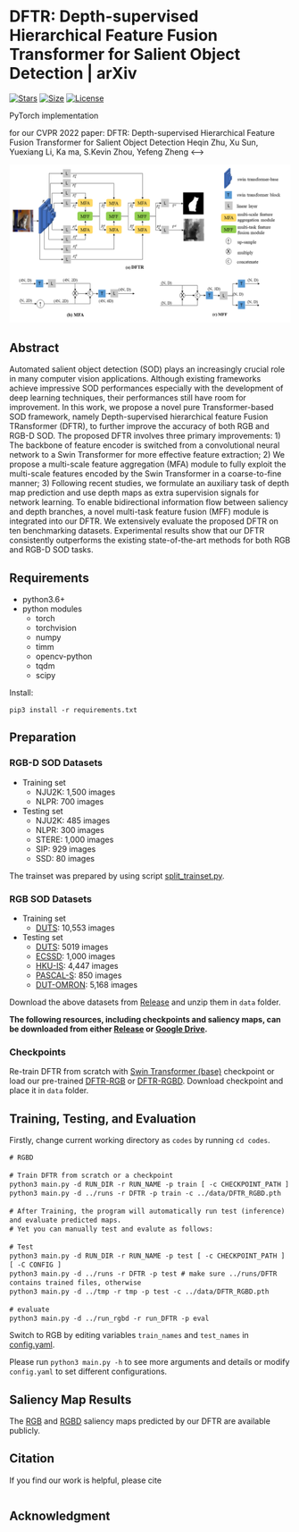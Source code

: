 # DFTR: Depth-supervised Hierarchical Feature Fusion Transformer for Salient Object Detection | arXiv

[![Stars](https://img.shields.io/github/stars/heqin-zhu/DFTR.svg?label=Stars&style=social)](https://github.com/heqin-zhu/DFTR/stargazers)
[![Size](https://img.shields.io/github/repo-size/heqin-zhu/DFTR)](.)
[![License](https://img.shields.io/badge/LICENSE-MIT-blue.svg)](LICENSE)

<!-- [![](https://img.shields.io/endpoint.svg?url=https://paperswithcode.com/badge/TODO)](https://paperswithcode.com/sota/TODO) -->
<!--  [![License](https://i.creativecommons.org/l/by-nc-sa/4.0/88x31.png)](http://creativecommons.org/licenses/by-nc-sa/4.0/)  copy LICENCE -->
<!-- [![test](https://github.com/mbinary/PL0-parser/workflows/test/badge.svg)]()  -->

PyTorch implementation
<!-->
for our CVPR 2022 paper:
DFTR: Depth-supervised Hierarchical Feature Fusion Transformer for Salient Object Detection
Heqin Zhu, Xu Sun, Yuexiang Li, Ka ma, S.Kevin Zhou, Yefeng Zheng
<-->

![](figures/network.png)

## Abstract
Automated salient object detection (SOD) plays an increasingly crucial role in many computer vision applications. Although existing frameworks achieve impressive SOD performances especially with the development of deep learning techniques, their performances still have room for improvement. In this work, we propose a novel pure Transformer-based SOD framework, namely Depth-supervised hierarchical feature Fusion TRansformer (DFTR), to further improve the accuracy of both RGB and RGB-D SOD. The proposed DFTR involves three primary improvements: 1) The backbone of feature encoder is switched from a convolutional neural network to a Swin Transformer for more effective feature extraction; 2) We propose a multi-scale feature aggregation (MFA) module to fully exploit the multi-scale features encoded by the Swin Transformer in a coarse-to-fine manner; 3) Following recent studies, we formulate an auxiliary task of depth map prediction and use depth maps as extra supervision signals for network learning. To enable bidirectional information flow between saliency and depth branches, a novel multi-task feature fusion (MFF) module is integrated into our DFTR. We extensively evaluate the proposed DFTR on ten benchmarking datasets. Experimental results show that our DFTR consistently outperforms the existing state-of-the-art methods for both RGB and RGB-D SOD tasks.
          
## Requirements
- python3.6+
- python modules
    - torch
    - torchvision
    - numpy
    - timm
    - opencv-python
    - tqdm
    - scipy

Install:

```shell
pip3 install -r requirements.txt
```

## Preparation
### RGB-D SOD Datasets
- Training set
    - NJU2K: 1,500 images
    - NLPR: 700 images
- Testing set
    - NJU2K: 485 images
    - NLPR: 300 images
    - STERE: 1,000 images
    - SIP: 929 images
    - SSD: 80 images

The trainset was prepared by using script [split\_trainset.py](./data/split_trainset.py).

### RGB SOD Datasets
- Training set
    - [DUTS](http://saliencydetection.net/duts/): 10,553 images
- Testing set
    - [DUTS](http://saliencydetection.net/duts/): 5019 images
    - [ECSSD](http://www.cse.cuhk.edu.hk/leojia/projects/hsaliency/dataset.html): 1,000 images
    - [HKU-IS](https://i.cs.hku.hk/~gbli/deep_saliency.html): 4,447 images
    - [PASCAL-S](http://cbi.gatech.edu/salobj/): 850 images
    - [DUT-OMRON](http://saliencydetection.net/dut-omron/): 5,168 images

Download the above datasets from [Release](https://github.com/heqin-zhu/DFTR/releases/tag/v0.1) and unzip them in `data` folder.

**The following resources, including checkpoints and saliency maps, can be downloaded from either [Release](https://github.com/heqin-zhu/DFTR/releases/tag/v0.1) or [Google Drive](https://drive.google.com/drive/folders/1oDOTBfGG2mKK8OP7rJYsaJsZotaH6GnA?usp=sharing).**

### Checkpoints
Re-train DFTR from scratch with [Swin Transformer (base)](https://github.com/SwinTransformer/storage/releases/download/v1.0.0/swin_base_patch4_window7_224_22kto1k.pth) checkpoint or load our pre-trained [DFTR-RGB](https://github.com/heqin-zhu/DFTR/releases/download/v0.1/DFTR_RGB.pth) or [DFTR-RGBD](https://github.com/heqin-zhu/DFTR/releases/download/v0.1/DFTR_RGBD.pth). Download checkpoint and place it in `data` folder.

## Training, Testing, and Evaluation
Firstly, change current working directory as `codes` by running `cd codes`.

```shell
# RGBD

# Train DFTR from scratch or a checkpoint
python3 main.py -d RUN_DIR -r RUN_NAME -p train [ -c CHECKPOINT_PATH ]
python3 main.py -d ../runs -r DFTR -p train -c ../data/DFTR_RGBD.pth

# After Training, the program will automatically run test (inference) and evaluate predicted maps.
# Yet you can manually test and evalute as follows:

# Test
python3 main.py -d RUN_DIR -r RUN_NAME -p test [ -c CHECKPOINT_PATH ] [ -C CONFIG ]
python3 main.py -d ../runs -r DFTR -p test # make sure ../runs/DFTR contains trained files, otherwise
python3 main.py -d ../tmp -r tmp -p test -c ../data/DFTR_RGBD.pth

# evaluate
python3 main.py -d ../run_rgbd -r run_DFTR -p eval

```
Switch to RGB by editing variables `train_names` and `test_names` in [config.yaml](./codes/config.yaml).

Please run `python3 main.py -h` to see more arguments and details or modify `config.yaml` to set different configurations.

## Saliency Map Results
The [RGB](https://github.com/heqin-zhu/DFTR/releases/download/v0.1/DFTR_RGB_Saliency_Maps.zip) and [RGBD](https://github.com/heqin-zhu/DFTR/releases/download/v0.1/DFTR_RGBD_Saliency_Maps.zip) saliency maps predicted by our DFTR are available publicly.

## Citation
If you find our work is helpful, please cite 
```
```

## Acknowledgment
